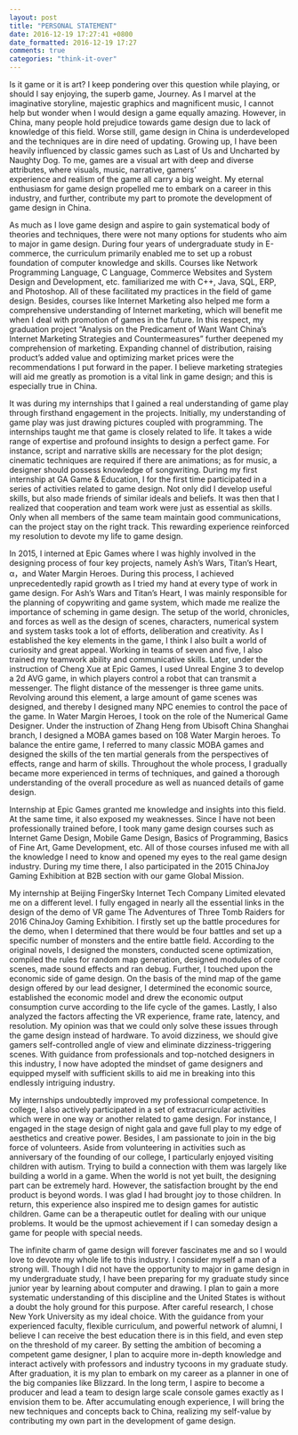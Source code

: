 ```yaml
---
layout: post
title: "PERSONAL STATEMENT"
date: 2016-12-19 17:27:41 +0800
date_formatted: 2016-12-19 17:27
comments: true
categories: "think-it-over"
---
```


Is it game or it is art? I keep pondering over this question while playing, or should I say enjoying, the superb game, Journey. As I marvel at the imaginative storyline, majestic graphics and magnificent music, I cannot help but wonder when I would design a game equally amazing. However, in China, many people hold prejudice towards game design due to lack of knowledge of this field. Worse still, game design in China is underdeveloped and the techniques are in dire need of updating. Growing up, I have been heavily influenced by classic games such as Last of Us and Uncharted by Naughty Dog. To me, games are a visual art with deep and diverse attributes, where visuals, music, narrative, gamers’ experience and realism of the game all carry a big weight. My eternal enthusiasm for game design propelled me to embark on a career in this industry, and further, contribute my part to promote the development of game design in China. 

As much as I love game design and aspire to gain systematical body of theories and techniques, there were not many options for students who aim to major in game design. During four years of undergraduate study in E-commerce, the curriculum primarily enabled me to set up a robust foundation of computer knowledge and skills. Courses like Network Programming Language, C Language, Commerce Websites and System Design and Development, etc. familiarized me with C++, Java, SQL, ERP, and Photoshop. All of these facilitated my practices in the field of game design. Besides, courses like Internet Marketing also helped me form a comprehensive understanding of Internet marketing, which will benefit me when I deal with promotion of games in the future. In this respect, my graduation project “Analysis on the Predicament of Want Want China’s Internet Marketing Strategies and Countermeasures” further deepened my comprehension of marketing. Expanding channel of distribution, raising product’s added value and optimizing market prices were the recommendations I put forward in the paper. I believe marketing strategies will aid me greatly as promotion is a vital link in game design; and this is especially true in China. 
<!--more-->
It was during my internships that I gained a real understanding of game play through firsthand engagement in the projects. Initially, my understanding of game play was just drawing pictures coupled with programming. The internships taught me that game is closely related to life. It takes a wide range of expertise and profound insights to design a perfect game. For instance, script and narrative skills are necessary for the plot design; cinematic techniques are required if there are animations; as for music, a designer should possess knowledge of songwriting. During my first internship at GA Game & Education, I for the first time participated in a series of activities related to game design. Not only did I develop useful skills, but also made friends of similar ideals and beliefs. It was then that I realized that cooperation and team work were just as essential as skills. Only when all members of the same team maintain good communications, can the project stay on the right track. This rewarding experience reinforced my resolution to devote my life to game design.

In 2015, I interned at Epic Games where I was highly involved in the designing process of four key projects, namely Ash’s Wars, Titan’s Heart, α，and Water Margin Heroes. During this process, I achieved unprecedentedly rapid growth as I tried my hand at every type of work in game design. For Ash’s Wars and Titan’s Heart, I was mainly responsible for the planning of copywriting and game system, which made me realize the importance of scheming in game design. The setup of the world, chronicles, and forces as well as the design of scenes, characters, numerical system and system tasks took a lot of efforts, deliberation and creativity. As I established the key elements in the game, I think I also built a world of curiosity and great appeal. Working in teams of seven and five, I also trained my teamwork ability and communicative skills. Later, under the instruction of Cheng Xue at Epic Games, I used Unreal Engine 3 to develop a 2d AVG game, in which players control a robot that can transmit a messenger. The flight distance of the messenger is three game units. Revolving around this element, a large amount of game scenes was designed, and thereby I designed many NPC enemies to control the pace of the game. In Water Margin Heroes, I took on the role of the Numerical Game Designer. Under the instruction of Zhang Heng from Ubisoft China Shanghai branch, I designed a MOBA games based on 108 Water Margin heroes. To balance the entire game, I referred to many classic MOBA games and designed the skills of the ten martial generals from the perspectives of effects, range and harm of skills. Throughout the whole process, I gradually became more experienced in terms of techniques, and gained a thorough understanding of the overall procedure as well as nuanced details of game design. 

Internship at Epic Games granted me knowledge and insights into this field. At the same time, it also exposed my weaknesses. Since I have not been professionally trained before, I took many game design courses such as Internet Game Design, Mobile Game Design, Basics of Programming, Basics of Fine Art, Game Development, etc. All of those courses infused me with all the knowledge I need to know and opened my eyes to the real game design industry. During my time there, I also participated in the 2015 ChinaJoy Gaming Exhibition at B2B section with our game Global Mission.			

My internship at Beijing FingerSky Internet Tech Company Limited elevated me on a different level. I fully engaged in nearly all the essential links in the design of the demo of VR game The Adventures of Three Tomb Raiders for 2016 ChinaJoy Gaming Exhibition. I firstly set up the battle procedures for the demo, when I determined that there would be four battles and set up a specific number of monsters and the entire battle field. According to the original novels, I designed the monsters, conducted scene optimization, compiled the rules for random map generation, designed modules of core scenes, made sound effects and ran debug. Further, I touched upon the economic side of game design. On the basis of the mind map of the game design offered by our lead designer, I determined the economic source, established the economic model and drew the economic output consumption curve according to the life cycle of the games. Lastly, I also analyzed the factors affecting the VR experience, frame rate, latency, and resolution. My opinion was that we could only solve these issues through the game design instead of hardware. To avoid dizziness, we should give gamers self-controlled angle of view and eliminate dizziness-triggering scenes. With guidance from professionals and top-notched designers in this industry, I now have adopted the mindset of game designers and equipped myself with sufficient skills to aid me in breaking into this endlessly intriguing industry.

My internships undoubtedly improved my professional competence. In college, I also actively participated in a set of extracurricular activities which were in one way or another related to game design. For instance, I engaged in the stage design of night gala and gave full play to my edge of aesthetics and creative power. Besides, I am passionate to join in the big force of volunteers. Aside from volunteering in activities such as anniversary of the founding of our college, I particularly enjoyed visiting children with autism. Trying to build a connection with them was largely like building a world in a game. When the world is not yet built, the designing part can be extremely hard. However, the satisfaction brought by the end product is beyond words. I was glad I had brought joy to those children. In return, this experience also inspired me to design games for autistic children. Game can be a therapeutic outlet for dealing with our unique problems. It would be the upmost achievement if I can someday design a game for people with special needs.

The infinite charm of game design will forever fascinates me and so I would love to devote my whole life to this industry. I consider myself a man of a strong will. Though I did not have the opportunity to major in game design in my undergraduate study, I have been preparing for my graduate study since junior year by learning about computer and drawing. I plan to gain a more systematic understanding of this discipline and the United States is without a doubt the holy ground for this purpose. After careful research, I chose New York University as my ideal choice. With the guidance from your experienced faculty, flexible curriculum, and powerful network of alumni, I believe I can receive the best education there is in this field, and even step on the threshold of my career. By setting the ambition of becoming a competent game designer, I plan to acquire more in-depth knowledge and interact actively with professors and industry tycoons in my graduate study. After graduation, it is my plan to embark on my career as a planner in one of the big companies like Blizzard. In the long term, I aspire to become a producer and lead a team to design large scale console games exactly as I envision them to be. After accumulating enough experience, I will bring the new techniques and concepts back to China, realizing my self-value by contributing my own part in the development of game design.
